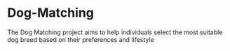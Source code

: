 # Dog-Matching
The Dog Matching project aims to help individuals select the most suitable dog breed based on their preferences and lifestyle
